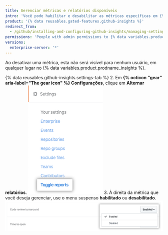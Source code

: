 ```yaml
---
title: Gerenciar métricas e relatórios disponíveis
intro: 'Você pode habilitar e desabilitar as métricas específicas em {% data variables.product.prodname_insights %}.'
product: '{% data reusables.gated-features.github-insights %}'
redirect_from:
  - /github/installing-and-configuring-github-insights/managing-settings-in-github-insights
permissions: 'People with admin permissions to {% data variables.product.prodname_insights %} can manage available metrics and reports.'
versions:
  enterprise-server: '*'
---
```


Ao desativar uma métrica, esta não será visível para nenhum usuário, em qualquer lugar no {% data variables.product.prodname_insights %}.

{% data reusables.github-insights.settings-tab %}
2. Em **{% octicon "gear" aria-label="The gear icon" %} Configurações**, clique em **Alternar relatórios**. ![Aba de relatórios de alternância](/assets/images/help/insights/toggle-reports-tab.png)
3. À direita da métrica que você deseja gerenciar, use o menu suspenso **habilitado** ou **desabilitado**. ![Menu suspenso para a métrica de alternância](/assets/images/help/insights/toggle-report-drop-down.png)
